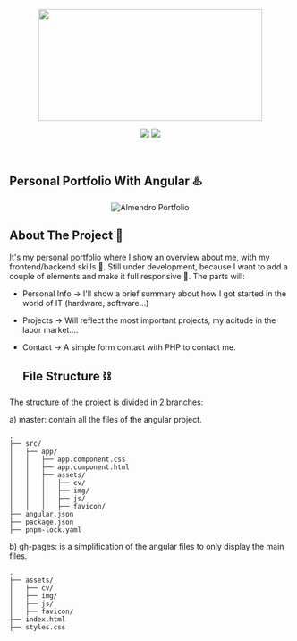 <p align="center">
    <a href="https://angular.io/" target="_blank">
      <img src="https://i.ytimg.com/vi/Wjj8fluz6rk/maxresdefault.jpg" width="400" height="200"></a>
</p>
   
<p align="center">
    <img src="https://img.shields.io/badge/License-MIT-yellow.svg">
    <img src="https://img.shields.io/badge/STATUS-DEVELOPMENT-yellow">
</p>
<br>

## Personal Portfolio With Angular ♨️

<p align="center">
    <a>
        <img src="https://i.imgur.com/kuDrAsf.png" alt="Almendro Portfolio">
    </a>
</p>

## About The Project 🌟

It's my personal portfolio where I show an overview about me, with my frontend/backend skills 🌠. Still under development, because I want to add a couple of elements and make it full responsive 🚧.
The parts will:

- Personal Info     ->     I'll show a brief summary about how I got started in the world of IT (hardware, software...)
- Projects          ->     Will reflect the most important projects, my acitude in the labor market....
- Contact           ->     A simple form contact with PHP to contact me.

  ## File Structure ⛓️

The structure of the project is divided in 2 branches:

a) master: contain all the files of the angular project.

```
.
├── src/
│   ├── app/
│   │   ├── app.component.css
│   │   ├── app.component.html
│   │   ├── assets/
│   │   │   ├── cv/
│   │   │   ├── img/
│   │   │   ├── js/
│   │   │   ├── favicon/
├── angular.json
├── package.json
├── pnpm-lock.yaml
```

b) gh-pages: is a simplification of the angular files to only display the main files.

```
.
├── assets/
│   ├── cv/
│   ├── img/
│   ├── js/
│   ├── favicon/
├── index.html
├── styles.css
```

